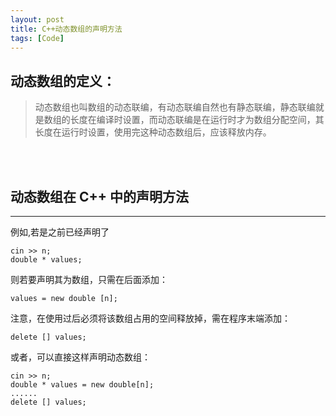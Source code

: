 ```yaml
---
layout: post
title: C++动态数组的声明方法
tags: [Code]
---
```

## 动态数组的定义：

>动态数组也叫数组的动态联编，有动态联编自然也有静态联编，静态联编就是数组的长度在编译时设置，而动态联编是在运行时才为数组分配空间，其长度在运行时设置，使用完这种动态数组后，应该释放内存。


<br>
<br>

## 动态数组在 C++ 中的声明方法
---
例如,若是之前已经声明了

    cin >> n;
    double * values;

则若要声明其为数组，只需在后面添加：

    values = new double [n];

注意，在使用过后必须将该数组占用的空间释放掉，需在程序末端添加：

    delete [] values;

或者，可以直接这样声明动态数组：

    cin >> n;
    double * values = new double[n];
    ......
    delete [] values;
